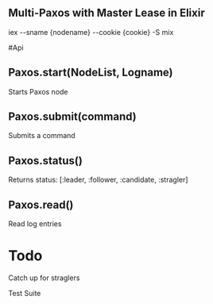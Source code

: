 
Multi-Paxos with Master Lease in Elixir
---------------------------------------

iex --sname {nodename} --cookie {cookie} -S mix

#Api

Paxos.start(NodeList, Logname)
---------------------
	
Starts Paxos node
	
Paxos.submit(command)
---------------------

Submits a command

Paxos.status()
--------------

Returns status: [:leader, :follower, :candidate, :stragler]

Paxos.read()
------------

Read log entries

# Todo

Catch up for straglers

Test Suite
